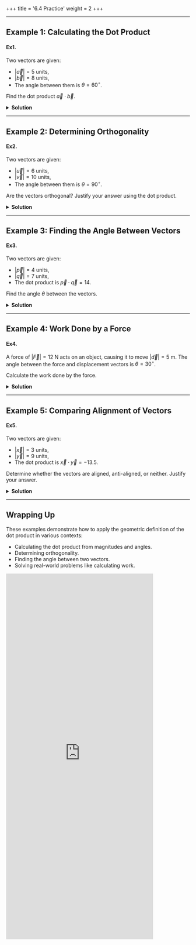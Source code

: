 +++
title = '6.4 Practice'
weight = 2
+++


---

## Example 1: Calculating the Dot Product

#### Ex1.
Two vectors are given:
- $|\vec{a}| = 5~\text{units}$,
- $|\vec{b}| = 8~\text{units}$,
- The angle between them is $\theta = 60^\circ$.

Find the dot product $\vec{a} \cdot \vec{b}$.

<details>
  <summary>
    <strong id="solution-title">Solution</strong>
  </summary>

Using the formula for the dot product:

$$
\vec{a} \cdot \vec{b} = |\vec{a}| |\vec{b}| \cos\theta
$$

Substitute the given values:

$$
\vec{a} \cdot \vec{b} = (5)(8) \cos(60^\circ)
$$

From trigonometry, $\cos(60^\circ) = 0.5$. Therefore:

$$
\vec{a} \cdot \vec{b} = (5)(8)(0.5) = 20
$$

**Answer**:  
The dot product is $ \boxed{20} $.

</details>

---

## Example 2: Determining Orthogonality

#### Ex2.
Two vectors are given:
- $|\vec{u}| = 6~\text{units}$,
- $|\vec{v}| = 10~\text{units}$,
- The angle between them is $\theta = 90^\circ$.

Are the vectors orthogonal? Justify your answer using the dot product.

<details>
  <summary>
    <strong id="solution-title">Solution</strong>
  </summary>

Using the formula for the dot product:

$$
\vec{u} \cdot \vec{v} = |\vec{u}| |\vec{v}| \cos\theta
$$

Substitute the given values:

$$
\vec{u} \cdot \vec{v} = (6)(10) \cos(90^\circ)
$$

From trigonometry, $\cos(90^\circ) = 0$. Therefore:

$$
\vec{u} \cdot \vec{v} = (6)(10)(0) = 0
$$

Since the dot product is zero, the vectors are orthogonal.

**Answer**:  
The vectors are $ \boxed{\text{orthogonal}} $.

</details>

---

## Example 3: Finding the Angle Between Vectors

#### Ex3.
Two vectors are given:
- $|\vec{p}| = 4~\text{units}$,
- $|\vec{q}| = 7~\text{units}$,
- The dot product is $\vec{p} \cdot \vec{q} = 14$.

Find the angle $\theta$ between the vectors.

<details>
  <summary>
    <strong id="solution-title">Solution</strong>
  </summary>

Rearrange the dot product formula to solve for $\cos\theta$:

$$
\cos\theta = \frac{\vec{p} \cdot \vec{q}}{|\vec{p}| |\vec{q}|}
$$

Substitute the given values:

$$
\cos\theta = \frac{14}{(4)(7)} = \frac{14}{28} = 0.5
$$

Now, find $\theta$ using the inverse cosine function:

$$
\theta = \cos^{-1}(0.5) = 60^\circ
$$

**Answer**:  
The angle between the vectors is $ \boxed{60^\circ} $.

</details>

---

## Example 4: Work Done by a Force

#### Ex4.
A force of $|\vec{F}| = 12~\text{N}$ acts on an object, causing it to move $|\vec{d}| = 5~\text{m}$. The angle between the force and displacement vectors is $\theta = 30^\circ$.

Calculate the work done by the force.

<details>
  <summary>
    <strong id="solution-title">Solution</strong>
  </summary>

The work done is given by the dot product of the force and displacement vectors:

$$
W = \vec{F} \cdot \vec{d} = |\vec{F}| |\vec{d}| \cos\theta
$$

Substitute the given values:

$$
W = (12)(5) \cos(30^\circ)
$$

From trigonometry, $\cos(30^\circ) = \sqrt{3}/2 \approx 0.866$. Therefore:

$$
W = (12)(5)(0.866) \approx 51.96~\text{J}
$$

**Answer**:  
The work done is approximately $ \boxed{51.96~\text{J}} $.

</details>

---

## Example 5: Comparing Alignment of Vectors

#### Ex5.
Two vectors are given:
- $|\vec{x}| = 3~\text{units}$,
- $|\vec{y}| = 9~\text{units}$,
- The dot product is $\vec{x} \cdot \vec{y} = -13.5$.

Determine whether the vectors are aligned, anti-aligned, or neither. Justify your answer.

<details>
  <summary>
    <strong id="solution-title">Solution</strong>
  </summary>

Rearrange the dot product formula to solve for $\cos\theta$:

$$
\cos\theta = \frac{\vec{x} \cdot \vec{y}}{|\vec{x}| |\vec{y}|}
$$

Substitute the given values:

$$
\cos\theta = \frac{-13.5}{(3)(9)} = \frac{-13.5}{27} = -0.5
$$

Now, find $\theta$ using the inverse cosine function:

$$
\theta = \cos^{-1}(-0.5) = 120^\circ
$$

An angle of $120^\circ$ indicates that the vectors are not aligned or anti-aligned but rather point in directions that are somewhat opposite.

**Answer**:  
The vectors are $ \boxed{\text{neither aligned nor anti-aligned}} $.

</details>

---

## Wrapping Up

These examples demonstrate how to apply the geometric definition of the dot product in various contexts:
- Calculating the dot product from magnitudes and angles.
- Determining orthogonality.
- Finding the angle between two vectors.
- Solving real-world problems like calculating work.


<iframe src="https://script.google.com/macros/s/AKfycbwm1h8rTfMPjpqDBn-hNiRw2NG1XMqiM8n0_fPBNa0DGIp4WkdnO60nvIPrWraYbRoS/exec" width="80%" height="1000px" frameborder="0" marginheight="0" marginwidth="0">Loading...</iframe>

